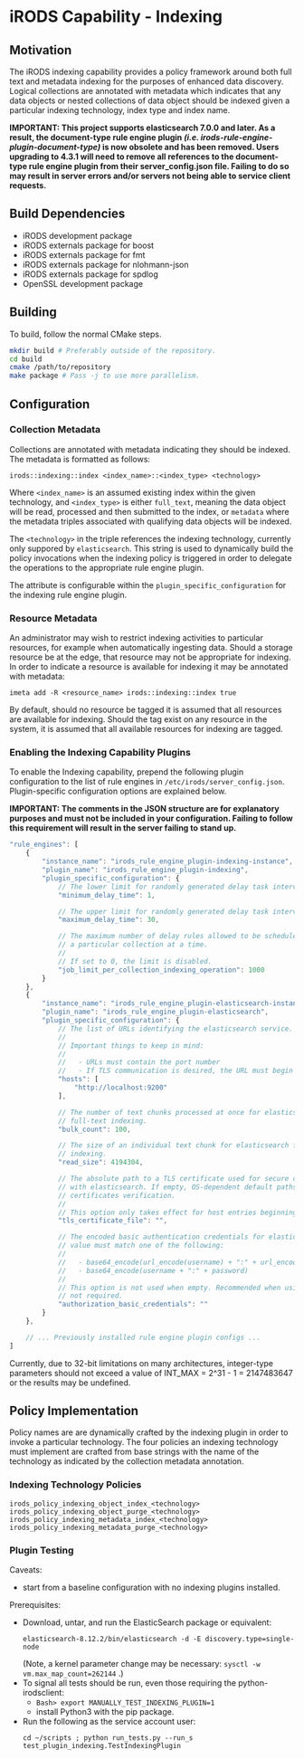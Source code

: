 # iRODS Capability - Indexing

## Motivation

The iRODS indexing capability provides a policy framework around both full text and metadata indexing for the purposes of enhanced data discovery. Logical collections are annotated with metadata which indicates that any data objects or nested collections of data object should be indexed given a particular indexing technology, index type and index name.

**IMPORTANT: This project supports elasticsearch 7.0.0 and later. As a result, the document-type rule engine plugin _(i.e. irods-rule-engine-plugin-document-type)_ is now obsolete and has been removed. Users upgrading to 4.3.1 will need to remove all references to the document-type rule engine plugin from their server_config.json file. Failing to do so may result in server errors and/or servers not being able to service client requests.**

## Build Dependencies

- iRODS development package
- iRODS externals package for boost
- iRODS externals package for fmt
- iRODS externals package for nlohmann-json
- iRODS externals package for spdlog
- OpenSSL development package

## Building

To build, follow the normal CMake steps.

```bash
mkdir build # Preferably outside of the repository.
cd build
cmake /path/to/repository
make package # Pass -j to use more parallelism.
```

## Configuration

### Collection Metadata

Collections are annotated with metadata indicating they should be indexed. The metadata is formatted as follows:
```
irods::indexing::index <index_name>::<index_type> <technology>
```
Where `<index_name>` is an assumed existing index within the given technology, and `<index_type>` is either `full_text`, meaning the data object will be read, processed and then submitted to the index, or `metadata` where the metadata triples associated with qualifying data objects will be indexed.

The `<technology>` in the triple references the indexing technology, currently only suppored by `elasticsearch`. This string is used to dynamically build the policy invocations when the indexing policy is triggered in order to delegate the operations to the appropriate rule engine plugin.

The attribute is configurable within the `plugin_specific_configuration` for the indexing rule engine plugin.

### Resource Metadata

An administrator may wish to restrict indexing activities to particular resources, for example when automatically ingesting data. Should a storage resource be at the edge, that resource may not be appropriate for indexing. In order to indicate a resource is available for indexing it may be annotated with metadata:
```
imeta add -R <resource_name> irods::indexing::index true
```
By default, should no resource be tagged it is assumed that all resources are available for indexing. Should the tag exist on any resource in the system, it is assumed that all available resources for indexing are tagged.

### Enabling the Indexing Capability Plugins

To enable the Indexing capability, prepend the following plugin configuration to the list of rule engines in `/etc/irods/server_config.json`. Plugin-specific configuration options are explained below.

**IMPORTANT: The comments in the JSON structure are for explanatory purposes and must not be included in your configuration. Failing to follow this requirement will result in the server failing to stand up.**

```js
"rule_engines": [
    {
        "instance_name": "irods_rule_engine_plugin-indexing-instance",
        "plugin_name": "irods_rule_engine_plugin-indexing",
        "plugin_specific_configuration": {
            // The lower limit for randomly generated delay task intervals.
            "minimum_delay_time": 1,

            // The upper limit for randomly generated delay task intervals.
            "maximum_delay_time": 30,

            // The maximum number of delay rules allowed to be scheduled for
            // a particular collection at a time.
            //
            // If set to 0, the limit is disabled.
            "job_limit_per_collection_indexing_operation": 1000
        }
    },
    {
        "instance_name": "irods_rule_engine_plugin-elasticsearch-instance",
        "plugin_name": "irods_rule_engine_plugin-elasticsearch",
        "plugin_specific_configuration": {
            // The list of URLs identifying the elasticsearch service.
            //
            // Important things to keep in mind:
            //
            //   - URLs must contain the port number
            //   - If TLS communication is desired, the URL must begin with "https"
            "hosts": [
                "http://localhost:9200"
            ],

            // The number of text chunks processed at once for elasticsearch
            // full-text indexing.
            "bulk_count": 100,

            // The size of an individual text chunk for elasticsearch full-text
            // indexing.
            "read_size": 4194304,

            // The absolute path to a TLS certificate used for secure communication
            // with elasticsearch. If empty, OS-dependent default paths are used for
            // certificates verification.
            //
            // This option only takes effect for host entries beginning with "https".
            "tls_certificate_file": "",

            // The encoded basic authentication credentials for elasticsearch. The
            // value must match one of the following:
            //
            //   - base64_encode(url_encode(username) + ":" + url_encode(password))
            //   - base64_encode(username + ":" + password)
            //
            // This option is not used when empty. Recommended when using TLS, but
            // not required.
            "authorization_basic_credentials": ""
        }
    },

    // ... Previously installed rule engine plugin configs ...
]
```

Currently, due to 32-bit limitations on many architectures, integer-type parameters should not exceed a value of INT_MAX = 2^31 - 1 = 2147483647 or the results may be undefined.

## Policy Implementation

Policy names are are dynamically crafted by the indexing plugin in order to invoke a particular technology. The four policies an indexing technology must implement are crafted from base strings with the name of the technology as indicated by the collection metadata annotation.

### Indexing Technology Policies
```
irods_policy_indexing_object_index_<technology>
irods_policy_indexing_object_purge_<technology>
irods_policy_indexing_metadata_index_<technology>
irods_policy_indexing_metadata_purge_<technology>
```

### Plugin Testing

Caveats:
   - start from a baseline configuration with no indexing plugins installed.

Prerequisites:
   - Download, untar, and run the ElasticSearch package or equivalent:
     ```
     elasticsearch-8.12.2/bin/elasticsearch -d -E discovery.type=single-node
     ```
     (Note, a kernel parameter change may be necessary: `sysctl -w vm.max_map_count=262144` .)
   - To signal all tests should be run, even those requiring the python-irodsclient:
      * `Bash> export MANUALLY_TEST_INDEXING_PLUGIN=1`
      * install Python3 with the pip package.
   - Run the following as the service account user:
     ```
     cd ~/scripts ; python run_tests.py --run_s test_plugin_indexing.TestIndexingPlugin
     ```
